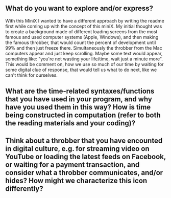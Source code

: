 ## What do you want to explore and/or express?
With this MiniX I wanted to have a different approach by writing the readme first while coming up with the concept of this miniX. My initial thought was to create a background made of different loading screens from the most famous and used computer systems (Apple, Windows), and then making the famous throbber, that would count the percent of development until 99% and then just freeze there. Simultaneously the throbber from the Mac computers appear and just keep scrolling. Maybe some text would appear, something like: "you're not wasting your life/time, wait just a minute more". This would be comment on, how we use so much of our time by waiting for some digital clue of response, that would tell us what to do next, like we can't think for ourselves.



## What are the time-related syntaxes/functions that you have used in your program, and why have you used them in this way? How is time being constructed in computation (refer to both the reading materials and your coding)?


## Think about a throbber that you have encounted in digital culture, e.g. for streaming video on YouTube or loading the latest feeds on Facebook, or waiting for a payment transaction, and consider what a throbber communicates, and/or hides? How might we characterize this icon differently?
